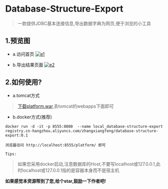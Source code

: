 # Database-Structure-Export 

> 一款提供JDBC基本连接信息,导出数据字典为网页,便于浏览的小工具

## 1.预览图

- a.访问首页
[![e1](http://img.openread.cn/e1.png "e1")](http://img.openread.cn/e1.png "e1")


- b.导出结果页面
[![e2](http://img.openread.cn/e2.png "e2")](http://img.openread.cn/e2.png "e2")


## 2.如何使用?


- a.tomcat方式
 
>  [下载platform.war](https://github.com/zhangxiangfeng/database-structure-export/releases "下载platform.war"),丢tomcat的webapps下面即可


-  b.docker方式(推荐)

```
docker run -d -it -p 8555:8080  --name local_database-structure-export registry.cn-hangzhou.aliyuncs.com/zhangxiangfeng/database-structure-export:0.1

浏览器访问 http://localhost:8555/platform/ 即可

```

`Tips:`

> 如果您采用docker启动,注意数据库的Host,不要写localhost或127.0.0.1,此时localhost或127.0.0.1指的是容器本身而不是宿主机

**如果感觉本资源帮到了您,给个star,鼓励一下作者吧!**
